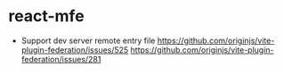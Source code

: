 # react-mfe

- Support dev server remote entry file
https://github.com/originjs/vite-plugin-federation/issues/525
https://github.com/originjs/vite-plugin-federation/issues/281